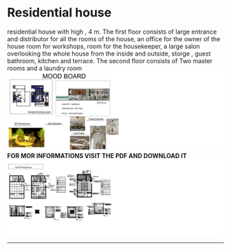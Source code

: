 # Residential house
 residential house with high , 4 m. The first floor consists of  large entrance and  distributor for all the rooms of the house, an office for the owner of the house  room for workshops,  room for the housekeeper, a large salon overlooking the whole house from the inside and outside,  storge ,  guest bathroom,  kitchen and  terrace. The second floor consists of Two master  rooms and a laundry room
![MOOD DOARD](https://github.com/rawand719/residential-house/blob/main/mood%20board%20residential%20house.png) **FOR MOR INFORMATIONS VISIT THE PDF AND DOWNLOAD IT**
![zone area ](https://github.com/rawand719/residential-house/blob/main/RESIDENTIAL%20HOUSE.png)


---
